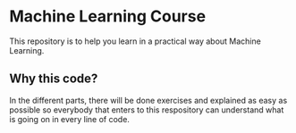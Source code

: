 # Machine Learning Course
This repository is to help you learn in a practical way about Machine Learning.

## Why this code?
In the different parts, there will be done exercises and explained as easy as possible so everybody that enters to this respository can understand what is going on in every line of code.
